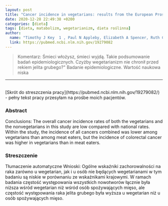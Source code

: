 ```yaml
---
layout: post
title: "Cancer incidence in vegetarians: results from the European Prospective Investigation into Cancer and Nutrition (EPIC-Oxford) "
date: 2020-12-28 22:49:38 +0200
categories: [dieta]
tags: [dieta, matabolizm, wegetarianizm, dieta roślinna]
author:
  name: "Timothy J Key  1 , Paul N Appleby, Elizabeth A Spencer, Ruth C Travis, Andrew W Roddam, Naomi E Allen"
  link: https://pubmed.ncbi.nlm.nih.gov/19279082
---
```

> Komentarz: Śmieci włożysz, śmieci wyjdą. Takie podsumowanie badań epidemiologicznych.
> Czyżby wegetarianizm nie chronił przed rekiem jelita grubego?"
> Badanie epidemiologiczne. Wartość naukowa niska
<hr>
<br>
[Skrót do streszczenia pracy](https://pubmed.ncbi.nlm.nih.gov/19279082/) - pełny tekst pracy przesyłam na prośbe moich pacjentów.

### Abstract
Conclusions: The overall cancer incidence rates of both the vegetarians and the nonvegetarians in this study are low compared with national rates. Within the study, the incidence of all cancers combined was lower among vegetarians than among meat eaters, but the incidence of colorectal cancer was higher in vegetarians than in meat eaters.

### Streszczenie
Tłumaczenie automatyczne
Wnioski: Ogólne wskaźniki zachorowalności na raka zarówno u wegetarian, jak i u osób nie będących wegetarianami w tym badaniu są niskie w porównaniu ze wskaźnikami krajowymi. W ramach badania częstość występowania wszystkich nowotworów łącznie była niższa wśród wegetarian niż wśród osób spożywających mięso, ale częstość występowania raka jelita grubego była wyższa u wegetarian niż u osób spożywających mięso.

